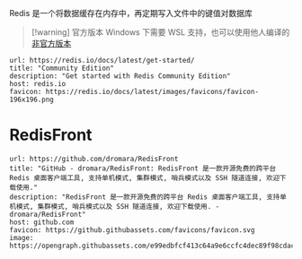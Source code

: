 Redis 是一个将数据缓存在内存中，再定期写入文件中的键值对数据库

> [!warning] 官方版本 Windows 下需要 WSL 支持，也可以使用他人编译的[非官方版本](https://github.com/zkteco-home/redis-windows)

```cardlink
url: https://redis.io/docs/latest/get-started/
title: "Community Edition"
description: "Get started with Redis Community Edition"
host: redis.io
favicon: https://redis.io/docs/latest/images/favicons/favicon-196x196.png
```
# RedisFront

```cardlink
url: https://github.com/dromara/RedisFront
title: "GitHub - dromara/RedisFront: RedisFront 是一款开源免费的跨平台 Redis 桌面客户端工具, 支持单机模式, 集群模式, 哨兵模式以及 SSH 隧道连接, 欢迎下载使用."
description: "RedisFront 是一款开源免费的跨平台 Redis 桌面客户端工具, 支持单机模式, 集群模式, 哨兵模式以及 SSH 隧道连接, 欢迎下载使用. - dromara/RedisFront"
host: github.com
favicon: https://github.githubassets.com/favicons/favicon.svg
image: https://opengraph.githubassets.com/e99edbfcf413c64a9e6ccfc4dec89f98cdacf084d6545e0026287d52d8a40370/dromara/RedisFront
```
